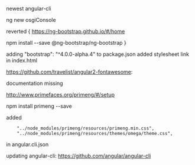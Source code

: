 newest angular-cli

ng new osgiConsole

reverted {
  https://ng-bootstrap.github.io/#/home

  npm install --save @ng-bootstrap/ng-bootstrap
}

adding "bootstrap": "^4.0.0-alpha.4" to package.json
added stylesheet link in index.html

https://github.com/travelist/angular2-fontawesome:
 
  documentation missing

http://www.primefaces.org/primeng/#/setup

  npm install primeng --save

  added

        "../node_modules/primeng/resources/primeng.min.css",
        "../node_modules/primeng/resources/themes/omega/theme.css",

  in angular.cli.json
  
updating angular-cli: https://github.com/angular/angular-cli